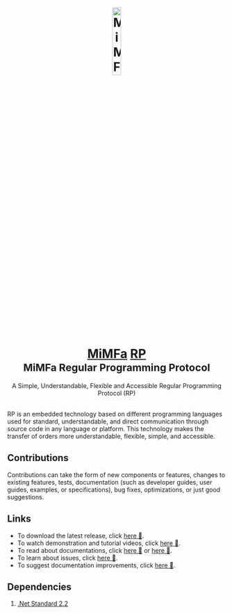 <h1 align="center">
	<a href="https://rp.mimfa.net" target="_blank">
		<img alt="MiMFa RP" width="20%" src="https://rp.mimfa.net/file/logo/logo.png"/>
		<br>
		<a href="https://github.com/mimfa">MiMFa</a> <a href="https://github.com/mimfa/RP">RP</a>
	</a>
	<br><sub>MiMFa Regular Programming Protocol</sub>
</h1>
<div align="center">A Simple, Understandable, Flexible and Accessible Regular Programming Protocol (RP)</div>
<br>
<p>RP is an embedded technology based on different programming languages used for standard, understandable, and direct communication through source code in any language or platform. This technology makes the transfer of orders more understandable, flexible, simple, and accessible.</p>

<h2>Contributions</h2>
<p>Contributions can take the form of new components or features, changes to existing features, tests, documentation (such as developer guides, user guides, examples, or specifications), bug fixes, optimizations, or just good suggestions.</p>

<h2>Links</h2>
	<ul>
		<li>To download the latest release, click <a href="http://rp.mimfa.net/download" target="_blank">here &#128279</a>.</li>
		<li>To watch demonstration and tutorial videos, click <a href="http://media.mimfa.net" target="_blank">here &#128279</a>.</li>
		<li>To read about documentations, click <a href="http://rp.mimfa.net/guide" target="_blank">here &#128279</a> or <a href="https://github.com/mimfa/rp/wiki" target="_blank">here &#128279</a>.</li>
		<li>To learn about issues, click <a href="https://github.com/mimfa/rp/issues" target="_blank">here &#128279</a>.</li>
		<li>To suggest documentation improvements, click <a href="http://chat.mimfa.net" target="_blank">here &#128279</a>.</li>
	</ul>

<h2>Dependencies</h2>
<ol>
  <li><a href="https://versionsof.net/standard/2.2">.Net Standard 2.2</a></li>
</ol>
